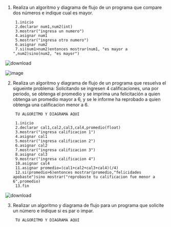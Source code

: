 1. Realiza un algoritmo y diagrama de flujo de un programa que compare dos números e indique cual es mayor.
  
        1.inicio
        2.declarar num1,num2(int)
        3.mostrar("ingresa un numero")
        4.asignar num1
        5.mostrar("ingresa otro numero")
        6.asignar num2
        7.si(num1>num2)entonces mostrar(num1, "es mayor a ",num2)sino(num2, "es mayor")



![download](https://user-images.githubusercontent.com/111524802/186460614-c822be1e-f5db-49a6-968b-7ed37cdfd82b.png)

![image](https://user-images.githubusercontent.com/111524802/186467815-df4b2b7a-8c16-4a07-ba95-7ec61eb1bc2d.png)

        
2. Realiza un algoritmo y diagrama de flujo de un programa que resuelva el sigueinte problema: Solicitando se ingresen 4 calificaciones, una por periodo, se obtenga el promedio y se imprima una felicitación a quien obtenga un promedio mayor a 6, y se le informe ha reprobado a quien obtenga una calificacion menor a 6.

        TU ALGORITMO Y DIAGRAMA AQUI
        
        1.inicio
        2.declarar cal1,cal2,cal3,cal4,promedio(float)
        3.mostrar("ingresa calificacion 1")
        4.asignar cal1
        5.mostrar("ingresa calificacion 2")
        6.asignar cal2
        7.mostrar("ingresa calificacion 3")
        8.asignar cal3
        9.mostrar("ingresa calificacion 4")
        10.asignar cal4
        11.asignar promedio=(cal1+cal2+cal3+cal4)(/4)
        12.si(promedio>6)entonces mostrar(promedio,"felicidades apobaste")sino mostrar("reprobaste tu calificacion fue menor a 6",promedio)
        13.fin
        
![download](https://user-images.githubusercontent.com/111524802/186466871-68da41fc-4542-4f7e-bf2a-a3a4233407b1.png)



3. Realizar un algoritmo y diagrama de flujo para un programa que solicite un número e indique si es par o impar.

        TU ALGORITMO Y DIAGRAMA AQUI

